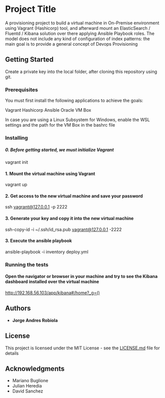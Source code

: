 # Project Title

A provisioning project to build a virtual machine in On-Premise environment using Vagrant (Hashicorp) tool, and afterward mount an ElasticSearch / Fluentd / Kibana solution over there applying Ansible Playbook roles. The model does not include any kind of configuration of index patterns: the main goal is to provide a general concept of Devops Provisioning

## Getting Started

Create a private key into the local folder, after cloning this repository using git.

### Prerequisites

You must first install the following applications to achieve the goals:

Vagrant Hashicorp
Ansible 
Oracle VM Box 

In case you are using a Linux Subsystem for Windows, enable the WSL settings and the path for the VM Box in the bashrc file 

### Installing

##### 0. Before getting started, we must initialize Vagrant
vagrant init

#### 1. Mount the virtual machine using Vagrant 
vagrant up 

#### 2. Get access to the new virtual machine and save your password
ssh vagrant@127.0.0.1 -p 2222 

#### 3. Generate your key and copy it into the new virtual machine
ssh-copy-id -i ~/.ssh/id_rsa.pub vagrant@127.0.0.1 -2222 

#### 3. Execute the ansible playbook 
ansible-playbook -i inventory deploy.yml

### Running the tests
#### Open the navigator or browser in your machine and try to see the Kibana dashboard installed over the virtual machine 

http://192.168.56.103/app/kibana#/home?_g=()

## Authors

* **Jorge Andres Robiola** 

## License

This project is licensed under the MIT License - see the [LICENSE.md](LICENSE.md) file for details

## Acknowledgments

* Mariano Buglione
* Julian Heredia
* David Sanchez


